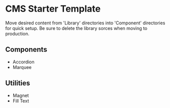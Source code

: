 # CMS Starter Template

Move desired content from 'Library' directories into 'Component' directories for quick setup. Be sure to delete the library sorces when moving to production.

## Components

- Accordion
- Marquee

## Utilities

- Magnet
- Fill Text
